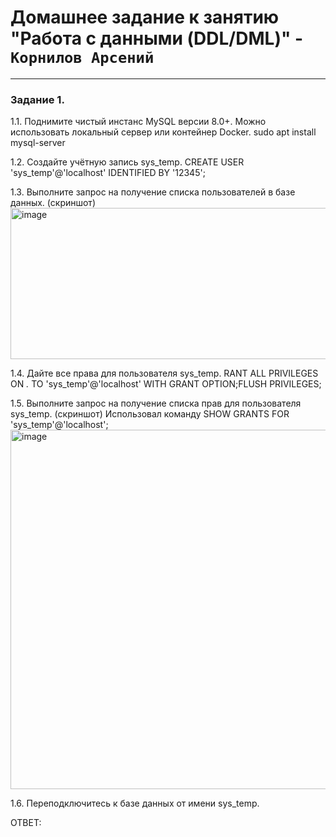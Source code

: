 # Домашнее задание к занятию "Работа с данными (DDL/DML)" - `Корнилов Арсений`
---
### Задание 1.
1.1. Поднимите чистый инстанс MySQL версии 8.0+. Можно использовать локальный сервер или контейнер Docker.
sudo apt install mysql-server

1.2. Создайте учётную запись sys_temp.
CREATE USER 'sys_temp'@'localhost' IDENTIFIED BY '12345';


1.3. Выполните запрос на получение списка пользователей в базе данных. (скриншот)
<img width="525" height="242" alt="image" src="https://github.com/user-attachments/assets/0b89d6d9-7afa-4bef-ab91-3432261ec29e" />


1.4. Дайте все права для пользователя sys_temp.
RANT ALL PRIVILEGES ON *.* TO 'sys_temp'@'localhost' WITH GRANT OPTION;FLUSH PRIVILEGES;


1.5. Выполните запрос на получение списка прав для пользователя sys_temp. (скриншот)
Использовал команду SHOW GRANTS FOR 'sys_temp'@'localhost';
<img width="1302" height="575" alt="image" src="https://github.com/user-attachments/assets/a606b8de-432b-4471-b406-97dba62b7778" />

1.6. Переподключитесь к базе данных от имени sys_temp.


ОТВЕТ: 
